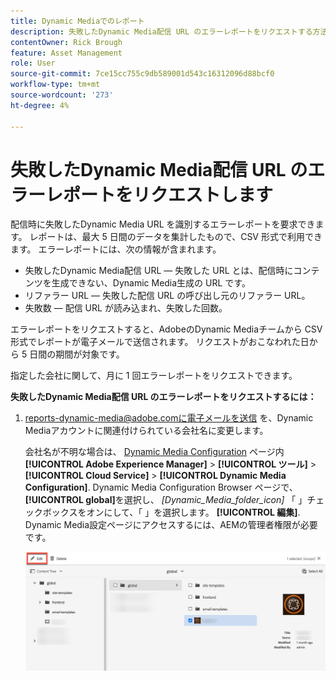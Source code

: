 ```yaml
---
title: Dynamic Mediaでのレポート
description: 失敗したDynamic Media配信 URL のエラーレポートをリクエストする方法を説明します。
contentOwner: Rick Brough
feature: Asset Management
role: User
source-git-commit: 7ce15cc755c9db589001d543c16312096d88bcf0
workflow-type: tm+mt
source-wordcount: '273'
ht-degree: 4%

---
```



# 失敗したDynamic Media配信 URL のエラーレポートをリクエストします

配信時に失敗したDynamic Media URL を識別するエラーレポートを要求できます。 レポートは、最大 5 日間のデータを集計したもので、CSV 形式で利用できます。 エラーレポートには、次の情報が含まれます。

* 失敗したDynamic Media配信 URL — 失敗した URL とは、配信時にコンテンツを生成できない、Dynamic Media生成の URL です。
* リファラー URL — 失敗した配信 URL の呼び出し元のリファラー URL。
* 失敗数 — 配信 URL が読み込まれ、失敗した回数。

エラーレポートをリクエストすると、AdobeのDynamic Mediaチームから CSV 形式でレポートが電子メールで送信されます。 リクエストがおこなわれた日から 5 日間の期間が対象です。

指定した会社に関して、月に 1 回エラーレポートをリクエストできます。

**失敗したDynamic Media配信 URL のエラーレポートをリクエストするには：**

1. [reports-dynamic-media@adobe.comに電子メールを送信](mailto:reports-dynamic-media@adobe.com) を、Dynamic Mediaアカウントに関連付けられている会社名に変更します。

   会社名が不明な場合は、 [Dynamic Media Configuration](https://experienceleague.adobe.com/docs/experience-manager-cloud-service/content/assets/dynamicmedia/config-dm.html?lang=ja#configuring-dynamic-media-cloud-services) ページ内 **[!UICONTROL Adobe Experience Manager]** > **[!UICONTROL ツール]** > **[!UICONTROL Cloud Service]** > **[!UICONTROL Dynamic Media Configuration]**. Dynamic Media Configuration Browser ページで、 **[!UICONTROL global]**&#x200B;を選択し、 *[Dynamic_Media_folder_icon]* 「 」チェックボックスをオンにして、「 」を選択します。 **[!UICONTROL 編集]**. Dynamic Media設定ページにアクセスするには、AEMの管理者権限が必要です。

   ![Dynamic Media設定ページへのアクセス](/help/assets/dynamic-media/assets/reporting-accessdmconfig.png)




